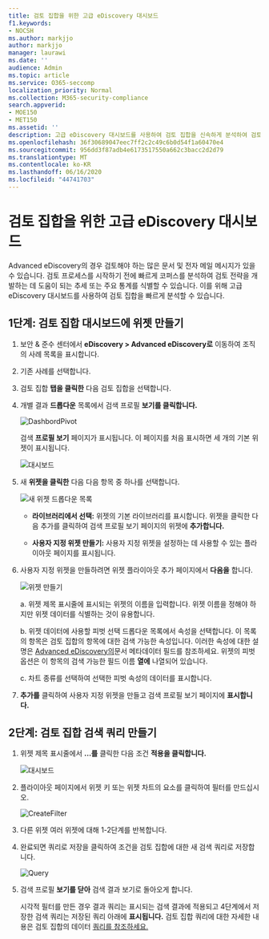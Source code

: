 ```yaml
---
title: 검토 집합을 위한 고급 eDiscovery 대시보드
f1.keywords:
- NOCSH
ms.author: markjjo
author: markjjo
manager: laurawi
ms.date: ''
audience: Admin
ms.topic: article
ms.service: O365-seccomp
localization_priority: Normal
ms.collection: M365-security-compliance
search.appverid:
- MOE150
- MET150
ms.assetid: ''
description: 고급 eDiscovery 대시보드를 사용하여 검토 집합을 신속하게 분석하여 검토 전략을 개발하는 데 도움이 되는 추세 또는 주요 통계를 식별합니다.
ms.openlocfilehash: 36f30689047eec7ff2c2c49c6b0d54f1a60470e4
ms.sourcegitcommit: 956dd3f87adb4e6173517550a662c3bacc2d2d79
ms.translationtype: MT
ms.contentlocale: ko-KR
ms.lasthandoff: 06/16/2020
ms.locfileid: "44741703"
---
```

# <a name="advanced-ediscovery-dashboard-for-review-sets"></a>검토 집합을 위한 고급 eDiscovery 대시보드

Advanced eDiscovery의 경우 검토해야 하는 많은 문서 및 전자 메일 메시지가 있을 수 있습니다. 검토 프로세스를 시작하기 전에 빠르게 코퍼스를 분석하여 검토 전략을 개발하는 데 도움이 되는 추세 또는 주요 통계를 식별할 수 있습니다. 이를 위해 고급 eDiscovery 대시보드를 사용하여 검토 집합을 빠르게 분석할 수 있습니다.

## <a name="step-1-create-a-widget-on-the-review-set-dashboard"></a>1단계: 검토 집합 대시보드에 위젯 만들기

1. 보안 & 준수 센터에서 **eDiscovery > Advanced eDiscovery로** 이동하여 조직의 사례 목록을 표시합니다.
  
2. 기존 사례를 선택합니다.
  
3. 검토 집합 **탭을 클릭한** 다음 검토 집합을 선택합니다.
  
4. 개별 결과 **드롭다운** 목록에서 검색 프로필 **보기를 클릭합니다.** 

   ![DashbordPivot](../media/dashboardpivot.png)

   검색 **프로필 보기** 페이지가 표시됩니다. 이 페이지를 처음 표시하면 세 개의 기본 위젯이 표시됩니다.

   ![대시보드](../media/dashboardonly.png)
  
5. 새 **위젯을 클릭한** 다음 다음 항목 중 하나를 선택합니다.

   ![새 위젯 드롭다운 목록](../media/NewWidgetDropdownBox.png)

   - **라이브러리에서 선택:** 위젯의 기본 라이브러리를 표시합니다. 위젯을 클릭한 다음  추가를 클릭하여 검색 프로필 보기 페이지의 위젯에 **추가합니다.**
  
   - **사용자 지정 위젯 만들기:** 사용자 지정 위젯을 설정하는 데 사용할 수 있는 플라이아웃 페이지를 표시됩니다. 

6. 사용자 지정 위젯을 만들하려면 위젯 플라이아웃 추가 페이지에서 **다음을** 합니다.

   ![위젯 만들기](../media/addwidget.png)

    a. 위젯 제목 표시줄에 표시되는 위젯의 이름을 입력합니다. 위젯 이름을 정해야 하지만 위젯 데이터를 식별하는 것이 유용합니다.

    b. 위젯 데이터에 사용할  피벗 선택 드롭다운 목록에서 속성을 선택합니다. 이 목록의 항목은 검토 집합의 항목에 대한 검색 가능한 속성입니다. 이러한 속성에 대한 설명은 [Advanced eDiscovery의](document-metadata-fields-in-Advanced-eDiscovery.md)문서 메타데이터 필드를 참조하세요. 위젯의 피벗 옵션은 이 항목의 검색 가능한 필드 이름 **열에** 나열되어 있습니다.

    c. 차트 종류를 선택하여 선택한 피벗 속성의 데이터를 표시합니다.

  6. **추가를** 클릭하여 사용자 지정 위젯을 만들고 검색 프로필 보기 페이지에 **표시합니다.**

## <a name="step-2-create-a-review-set-search-query"></a>2단계: 검토 집합 검색 쿼리 만들기

1. 위젯 제목 표시줄에서 **...를** 클릭한 다음 조건 **적용을 클릭합니다.**

   ![대시보드](../media/searchprofilehome.png)

2. 플라이아웃 페이지에서 위젯 키 또는 위젯 차트의 요소를 클릭하여 필터를 만드십시오.

   ![CreateFilter](../media/applyconditionfilter.png)

3. 다른 위젯 여러 위젯에 대해 1-2단계를 반복합니다. 

4. 완료되면 쿼리로 저장을  클릭하여 조건을 검토 집합에 대한 새 검색 쿼리로 저장합니다.

   ![Query](../media/savequery.png)

5. 검색 프로필 **보기를 닫아** 검색 결과 보기로 돌아오게 합니다.

   시각적 필터를 만든 경우 결과 쿼리는 표시되는 검색 결과에 적용되고 4단계에서 저장한 검색 쿼리는 저장된 쿼리 아래에 **표시됩니다.** 검토 집합 쿼리에 대한 자세한 내용은 검토 집합의 데이터 [쿼리를 참조하세요.](review-set-search.md)
